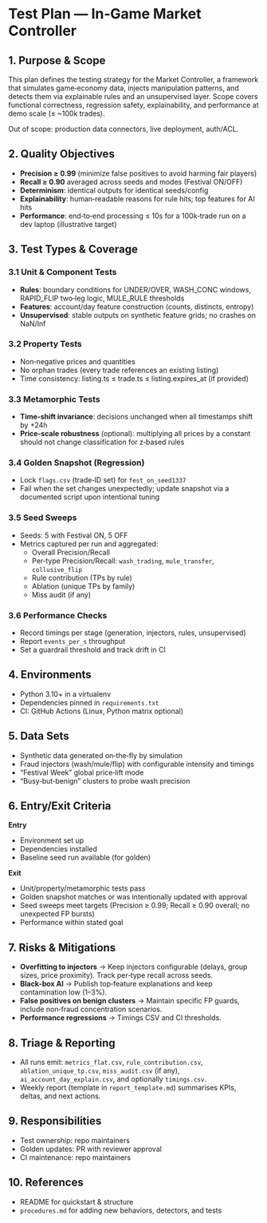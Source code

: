 # Test Plan — In‑Game Market Controller

## 1. Purpose & Scope
This plan defines the testing strategy for the Market Controller, a framework that simulates game‑economy data, injects manipulation patterns, and detects them via explainable rules and an unsupervised layer. Scope covers functional correctness, regression safety, explainability, and performance at demo scale (≤ ~100k trades).

Out of scope: production data connectors, live deployment, auth/ACL.

## 2. Quality Objectives
- **Precision ≥ 0.99** (minimize false positives to avoid harming fair players)
- **Recall ≥ 0.90** averaged across seeds and modes (Festival ON/OFF)
- **Determinism**: identical outputs for identical seeds/config
- **Explainability**: human‑readable reasons for rule hits; top features for AI hits
- **Performance**: end‑to‑end processing ≤ 10s for a 100k‑trade run on a dev laptop (illustrative target)

## 3. Test Types & Coverage

### 3.1 Unit & Component Tests
- **Rules**: boundary conditions for UNDER/OVER, WASH_CONC windows, RAPID_FLIP two‑leg logic, MULE_RULE thresholds
- **Features**: account/day feature construction (counts, distincts, entropy)
- **Unsupervised**: stable outputs on synthetic feature grids; no crashes on NaN/Inf

### 3.2 Property Tests
- Non‑negative prices and quantities
- No orphan trades (every trade references an existing listing)
- Time consistency: listing.ts ≤ trade.ts ≤ listing.expires_at (if provided)

### 3.3 Metamorphic Tests
- **Time‑shift invariance**: decisions unchanged when all timestamps shift by +24h
- **Price‑scale robustness** (optional): multiplying all prices by a constant should not change classification for z‑based rules

### 3.4 Golden Snapshot (Regression)
- Lock `flags.csv` (trade‑ID set) for `fest_on_seed1337`
- Fail when the set changes unexpectedly; update snapshot via a documented script upon intentional tuning

### 3.5 Seed Sweeps
- Seeds: 5 with Festival ON, 5 OFF
- Metrics captured per run and aggregated:
  - Overall Precision/Recall
  - Per‑type Precision/Recall: `wash_trading`, `mule_transfer`, `collusive_flip`
  - Rule contribution (TPs by rule)
  - Ablation (unique TPs by family)
  - Miss audit (if any)

### 3.6 Performance Checks
- Record timings per stage (generation, injectors, rules, unsupervised)
- Report `events_per_s` throughput
- Set a guardrail threshold and track drift in CI

## 4. Environments
- Python 3.10+ in a virtualenv
- Dependencies pinned in `requirements.txt`
- CI: GitHub Actions (Linux, Python matrix optional)

## 5. Data Sets
- Synthetic data generated on‑the‑fly by simulation
- Fraud injectors (wash/mule/flip) with configurable intensity and timings
- “Festival Week” global price‑lift mode
- “Busy‑but‑benign” clusters to probe wash precision

## 6. Entry/Exit Criteria
**Entry**
- Environment set up
- Dependencies installed
- Baseline seed run available (for golden)

**Exit**
- Unit/property/metamorphic tests pass
- Golden snapshot matches or was intentionally updated with approval
- Seed sweeps meet targets (Precision ≥ 0.99; Recall ≥ 0.90 overall; no unexpected FP bursts)
- Performance within stated goal

## 7. Risks & Mitigations
- **Overfitting to injectors** → Keep injectors configurable (delays, group sizes, price proximity). Track per‑type recall across seeds.
- **Black‑box AI** → Publish top‑feature explanations and keep contamination low (1–3%).
- **False positives on benign clusters** → Maintain specific FP guards, include non‑fraud concentration scenarios.
- **Performance regressions** → Timings CSV and CI thresholds.

## 8. Triage & Reporting
- All runs emit: `metrics_flat.csv`, `rule_contribution.csv`, `ablation_unique_tp.csv`, `miss_audit.csv` (if any), `ai_account_day_explain.csv`, and optionally `timings.csv`.
- Weekly report (template in `report_template.md`) summarises KPIs, deltas, and next actions.

## 9. Responsibilities
- Test ownership: repo maintainers
- Golden updates: PR with reviewer approval
- CI maintenance: repo maintainers

## 10. References
- README for quickstart & structure
- `procedures.md` for adding new behaviors, detectors, and tests
